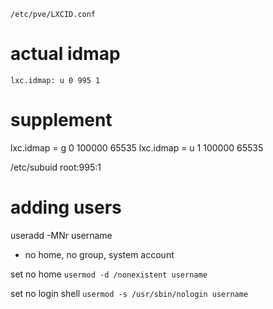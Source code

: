`/etc/pve/LXCID.conf`

# actual idmap
`lxc.idmap: u 0 995 1`
# supplement

lxc.idmap = g 0 100000 65535
lxc.idmap = u 1 100000 65535

/etc/subuid
root:995:1

# adding users
useradd -MNr username
- no home, no group, system account

set no home
`usermod -d /nonexistent username`

set no login shell
`usermod -s /usr/sbin/nologin username`